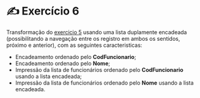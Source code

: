 # ✍️ Exercício 6
Transformação do [exercicio 5](https://github.com/juliakonflanz/TreinamentoScadi/tree/main/Ex5_InfoFuncionarios) usando uma lista duplamente encadeada (possibilitando a navegação entre os registro em ambos os sentidos, próximo e anterior), com as seguintes caracteristicas:

- Encadeamento ordenado pelo **CodFuncionario**;
- Encadeamento ordenado pelo **Nome**;
- Impressão da lista de funcionários ordenado pelo **CodFuncionario** usando a lista encadeada;
- Impressão da lista de funcionários ordenado pelo **Nome** usando a lista encadeada.


